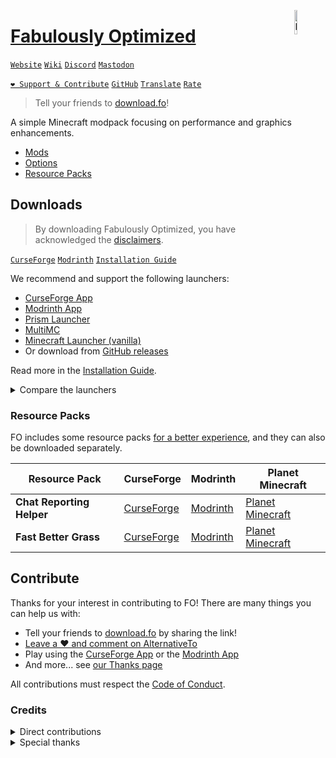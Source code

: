 <img
  src="https://download.fo/icon.png"
  alt="Fabulously Optimized logo"
  align="right" width="10%" height="10%"
/>

# [Fabulously Optimized][url-website] #

<!-- ( ): add badges -->
[`Website`][url-website]
[`Wiki`][url-wiki]
[`Discord`][url-discord]
[`Mastodon`][url-mastodon]

[`❤️ Support & Contribute`][url-thanks]
[`GitHub`][url-github]
[`Translate`][url-translate]
[`Rate`][url-rate]

> Tell your friends to [download.fo][url-website]!

A simple Minecraft modpack focusing on performance
and graphics enhancements.

- [Mods][file-mods]
- [Options][url-options]
- [Resource Packs][url-rp]

## Downloads ##

> By downloading Fabulously Optimized, you have
> acknowledged the [disclaimers][url-terms].

[`CurseForge`][url-cf]
[`Modrinth`][url-modrinth]
[`Installation Guide`][url-install]

We recommend and support the following launchers:

- [CurseForge App][url-app-cf]
- [Modrinth App][url-app-modrinth]
- [Prism Launcher][url-app-prism]
- [MultiMC][url-app-multimc]
- [Minecraft Launcher (vanilla)][url-app-vanilla]
- Or download from [GitHub releases][url-app-github]

Read more in the [Installation Guide][url-install].

<details><summary>Compare the launchers</summary>

All launchers can be used offline, and they run on
🪟 Windows, 🐧 Linux and 🍏 macOS.

| Launcher                                          | Tutorial                      | Installing | Upgrading | Adding mods | Supporting modpack and mods |
| ------------------------------------------------- | ----------------------------- | :--------: | :-------: | :---------: | :-------------------------: |
| 🔨 [CurseForge App][url-app-cf]                    | [Open][url-tutorial-cf]       |   ✅ Easy   |  ✅ Easy   |   ✅ Easy    |            ✅ Yes            |
| ⭐ [Modrinth App][url-app-modrinth]                | [Open][url-tutorial-modrinth] |   ✅ Easy   |  ✅ Easy   |   ✅ Easy    |            ✅ Yes            |
| 💎 [Prism Launcher][url-app-prism]                 | [Open][url-tutorial-prism]    |   ✅ Easy   |  ✅ Easy   |   ✅ Easy    |         ➖ Partially         |
| 🪟 [MultiMC][url-app-multimc]                      | [Open][url-tutorial-multimc]  |   ✅ Easy   | ❌ Manual  |  ❌ Manual   |         ➖ Partially         |
| 🔄️ [MultiMC (auto-update)][url-app-multimc]        | [Open][url-tutorial-mmcu]     |   ✅ Easy   | ❌ Manual* |  ❌ Manual   |         ➖ Partially         |
| 🧊 [Minecraft Launcher (vanilla)][url-app-vanilla] | [Open][url-tutorial-vanilla]  |  ❌ Manual  | ❌ Manual  |  ❌ Manual   |         ➖ Partially         |
| 🐙 [GitHub releases][url-app-github]               | _None_                        |  ❌ Manual  | ❌ Manual  |  ❌ Manual   |            ❌ No             |

*: Upgrading to newer MC is manual (?)

➖: These launchers support the modpack by increasing
its download count, but not with monetary benefits.

<!-- ( ): MultiMC auto-update
  - more info at <https://wiki.download.fo/readme/multimc-auto-update>
  - [1.16.5](https://github.com/Fabulously-Optimized/fabulously-optimized/releases/download/v3.2.3/Fabulously.Optimized.MC.1.16.5.auto-update.zip)
  - [1.17.1](https://github.com/Fabulously-Optimized/fabulously-optimized/releases/download/v3.2.3/Fabulously.Optimized.MC.1.17.1.auto-update.zip)
  - [1.18.2](https://github.com/Fabulously-Optimized/fabulously-optimized/releases/download/v3.12.2/Fabulously.Optimized.MC.1.18.2.auto-update.zip)
  - [1.19.4](https://github.com/Fabulously-Optimized/fabulously-optimized/releases/download/v4.10.0/Fabulously.Optimized.MC.1.19.4.auto-update.zip)
  - [1.20.2](https://github.com/Fabulously-Optimized/fabulously-optimized/releases/download/v5.6.5/Fabulously.Optimized.MC.1.20.2.auto-update.zip)
  - [1.20.4](https://github.com/Fabulously-Optimized/fabulously-optimized/releases/download/v5.8.0-beta.11/Fabulously.Optimized.MC.1.20.4.auto-update.zip)
-->
</details>

### Resource Packs ###

FO includes some resource packs [for a better experience][url-rp],
and they can also be downloaded separately.

| Resource Pack             | CurseForge                  | Modrinth                        | Planet Minecraft                   |
| ------------------------- | --------------------------- | ------------------------------- | ---------------------------------- |
| **Chat Reporting Helper** | [CurseForge][url-rp-crh-cf] | [Modrinth][url-rp-crh-modrinth] | [Planet Minecraft][url-rp-crh-pmc] |
| **Fast Better Grass**     | [CurseForge][url-rp-fbg-cf] | [Modrinth][url-rp-fbg-modrinth] | [Planet Minecraft][url-rp-fbg-pmc] |

## Contribute ##

Thanks for your interest in contributing to FO! There are many things
you can help us with:

- Tell your friends to [download.fo][url-website] by sharing the link!
- [Leave a ❤️ and comment on AlternativeTo][url-rate]
- Play using the [CurseForge App][url-cf] or the [Modrinth App][url-modrinth]
- And more... see [our Thanks page][url-thanks]

All contributions must respect the [Code of Conduct][file-conduct].

### Credits ###

<details><summary>Direct contributions</summary>

- [TheYTG123](https://www.curseforge.com/members/theytg123/projects) on CurseForge who helped me with Jumploader to release the 1.16.3 version a little faster
- [triphora](https://github.com/triphora) who suggested and helped with the Modrinth format and formerly moderated FO Discord server
- [RozeFound](https://github.com/RozeFound) for helping with Python scripts and providing lots of constructive feedback for the pack
- [TheMadHau5](https://github.com/themadhau5), [redbrain](https://github.com/redbrain), [Kichura](https://github.com/Kichura) for the [fancy mod table](https://github.com/Fabulously-Optimized/fabulously-optimized/blob/main/INCLUDED-MODS.md)
- [RaptaG](https://github.com/RaptaG) and [Ultrasonic1209](https://github.com/Ultrasonic1209) for the [Packwiz mod ignoring tutorials](https://fabulously-optimized.gitbook.io/modpack/readme/multimc-auto-update#can-i-ignore-some-of-the-mods)
- Other people creating pull requests for [the main project](https://github.com/Fabulously-Optimized/fabulously-optimized/graphs/contributors) and [the wiki](https://github.com/Fabulously-Optimized/wiki/graphs/contributors)
- [People who have created videos about the modpack](https://github.com/Fabulously-Optimized/fabulously-optimized#reviews)
- Everyone who has suggested ideas and reported bugs!

</details>

<details><summary>Special thanks</summary>

- [jellysquid3](https://github.com/jellysquid3) for creating [Sodium](https://www.curseforge.com/minecraft/mc-mods/sodium), [Lithium](https://www.curseforge.com/minecraft/mc-mods/lithium), [Phosphor](https://www.curseforge.com/minecraft/mc-mods/phosphor) which were my initial inspiration for creating the modpack
- [LambdAurora](https://github.com/LambdAurora) for creating [the list of OptiFine alternatives](https://lambdaurora.dev/optifine_alternatives) which the pack does get some mod ideas from, [LambDynamicLights](https://www.curseforge.com/minecraft/mc-mods/lambdynamiclights) and [LambdaBetterGrass](https://www.curseforge.com/minecraft/mc-mods/lambdabettergrass)
- [comp500](https://github.com/comp500) for creating [Jumploader](https://www.curseforge.com/minecraft/mc-mods/jumploader) - a mod that made the modpack possible in Minecraft 1.16.x, [Indium](https://modrinth.com/mod/indium) - mod that provided the rendering API for Sodium for increased mod compatibility and [packwiz](https://github.com/comp500/packwiz) - a tool that makes the MultiMC auto-update and in the future, vanilla installer happen
- Mod devs that have joined my Discord and are discussing the modpack's development there
- All developers who made the mods that are, have been and will be in the modpack
- Everyone who uses, tests and shares the modpack!

</details>

<!-- Files -->
<!-- ( ): should be in the wiki -->
[file-conduct]: <CODE_OF_CONDUCT.md>
[file-mods]: <INCLUDED-MODS.md>

<!-- URLs -->
[url-app-cf]: <https://www.curseforge.com/download/app>
[url-app-github]: <https://github.com/Fabulously-Optimized/fabulously-optimized/releases>
[url-app-modrinth]: <https://modrinth.com/app>
[url-app-multimc]: <https://multimc.org>
[url-app-prism]: <https://prismlauncher.org>
[url-app-vanilla]: <https://www.minecraft.net/en-us/download>
[url-cf]: <https://download.fo/curseforge>
[url-discord]: <https://download.fo/discord>
[url-github]: <https://download.fo/github>
[url-install]: <https://download.fo/install>
[url-mastodon]: <https://download.fo/mastodon>
[url-modrinth]: <https://download.fo/modrinth>
[url-options]: <https://wiki.download.fo/readme/changed-options>
[url-rate]: <https://download.fo/rate>
[url-rp]: <https://wiki.download.fo/readme/changed-options#resource-packs>
[url-rp-crh-cf]: <https://www.curseforge.com/minecraft/texture-packs/chat-reporting-helper>
[url-rp-crh-modrinth]: <https://modrinth.com/resourcepack/chat-reporting-helper>
[url-rp-crh-pmc]: <https://www.planetminecraft.com/texture-pack/chat-reporting-helper>
[url-rp-fbg-cf]: <https://www.curseforge.com/minecraft/texture-packs/fast-better-grass>
[url-rp-fbg-modrinth]: <https://modrinth.com/resourcepack/fast-better-grass>
[url-rp-fbg-pmc]: <https://www.planetminecraft.com/texture-pack/fast-better-grass>
[url-terms]: <https://download.fo/terms>
[url-thanks]: <https://download.fo/thanks>
[url-translate]: <https://download.fo/translate>
[url-tutorial-cf]: <https://wiki.download.fo/readme/install-instructions#curseforge-app>
[url-tutorial-mmcu]: <https://wiki.download.fo/readme/install-instructions#multimc-auto-update>
[url-tutorial-modrinth]: <https://wiki.download.fo/readme/install-instructions#modrinth-app>
[url-tutorial-multimc]: <https://wiki.download.fo/readme/install-instructions#multimc>
[url-tutorial-prism]: <https://wiki.download.fo/readme/install-instructions#prism-launcher>
[url-tutorial-vanilla]: <https://wiki.download.fo/readme/install-instructions#minecraft-launcher-vanilla>
[url-website]: <https://download.fo>
[url-wiki]: <https:/download.fo/wiki>
